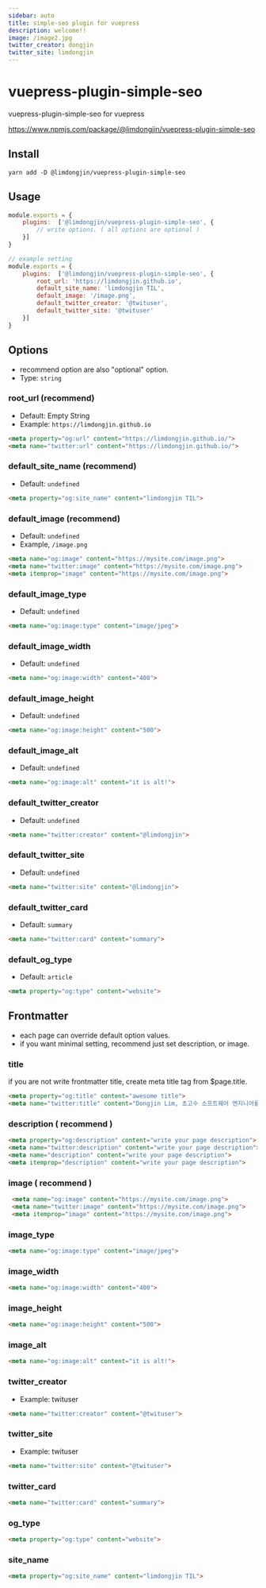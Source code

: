 ```yaml
---
sidebar: auto
title: simple-seo plugin for vuepress
description: welcome!!
image: /image2.jpg
twitter_creator: dongjin
twitter_site: limdongjin
---
```

# vuepress-plugin-simple-seo

vuepress-plugin-simple-seo for vuepress

https://www.npmjs.com/package/@limdongjin/vuepress-plugin-simple-seo

## Install

```
yarn add -D @limdongjin/vuepress-plugin-simple-seo
```

## Usage

```js
module.exports = {
    plugins:  ['@limdongjin/vuepress-plugin-simple-seo', {
        // write options. ( all options are optional )
    }]
}
```

```js
// example setting
module.exports = {
    plugins:  ['@limdongjin/vuepress-plugin-simple-seo', {
        root_url: 'https://limdongjin.github.io',
        default_site_name: 'limdongjin TIL',
        default_image: '/image.png',
        default_twitter_creator: '@twituser',
        default_twitter_site: '@twituser'
    }]
}
```

## Options

- recommend option are also "optional" option.
- Type: `string`

### root_url (recommend)

- Default: Empty String
- Example: `https://limdongjin.github.io`

```html
<meta property="og:url" content="https://limdongjin.github.io/">
<meta name="twitter:url" content="https://limdongjin.github.io/">
```
### default\_site\_name (recommend)

- Default: `undefined`

```html
<meta property="og:site_name" content="limdongjin TIL">
```

### default\_image (recommend)

- Default: `undefined`
- Example, `/image.png`

```html
<meta name="og:image" content="https://mysite.com/image.png">
<meta name="twitter:image" content="https://mysite.com/image.png">
<meta itemprop="image" content="https://mysite.com/image.png">
```

### default\_image\_type

- Default: `undefined`

```html
<meta name="og:image:type" content="image/jpeg">
```

### default\_image\_width

- Default: `undefined`

```html
<meta name="og:image:width" content="400">
```

### default\_image\_height

- Default: `undefined`

```html
<meta name="og:image:height" content="500">
```

### default\_image\_alt

- Default: `undefined`

```html
<meta name="og:image:alt" content="it is alt!">
```

### default\_twitter\_creator

- Default: `undefined`

```html
<meta name="twitter:creator" content="@limdongjin">
```

### default\_twitter\_site

- Default: `undefined`

```html
<meta name="twitter:site" content="@limdongjin">
```

### default\_twitter\_card

- Default: `summary`

```html
<meta name="twitter:card" content="summary">
```

### default\_og\_type

- Default: `article`

```html
<meta property="og:type" content="website">
```

## Frontmatter

- each page can override default option values.
- if you want minimal setting, recommend just set description, or image.

### title

if you are not write frontmatter title, create meta title tag from $page.title.

```html
<meta property="og:title" content="awesome title">
<meta name="twitter:title" content="Dongjin Lim, 초고수 소프트웨어 엔지니어를 향하여">
```


### description ( recommend )

```html
<meta property="og:description" content="write your page description">
<meta name="twitter:description" content="write your page description">
<meta name="description" content="write your page description">
<meta itemprop="description" content="write your page description">
```

### image ( recommend )

```html
 <meta name="og:image" content="https://mysite.com/image.png">
 <meta name="twitter:image" content="https://mysite.com/image.png">
 <meta itemprop="image" content="https://mysite.com/image.png">
```

### image_type

```html
<meta name="og:image:type" content="image/jpeg">
```

### image_width

```html
<meta name="og:image:width" content="400">
```

### image_height

```html
<meta name="og:image:height" content="500">
```

### image_alt

```html
<meta name="og:image:alt" content="it is alt!">
```

### twitter_creator

- Example: twituser

```html
<meta name="twitter:creator" content="@twituser">
```

### twitter_site

- Example: twituser

```html
<meta name="twitter:site" content="@twituser">
```

### twitter_card

```html
<meta name="twitter:card" content="summary">
```

### og_type

```html
<meta property="og:type" content="website">
```

### site_name

```html
<meta property="og:site_name" content="limdongjin TIL">
```
